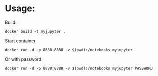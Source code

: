 Usage:
==============
Build:
    
    docker build -t myjupyter .
    
Start container

    docker run -d -p 8888:8888 -v $(pwd):/notebooks myjupyter
    
Or with password

    docker run -d -p 8888:8888 -v $(pwd):/notebooks myjupyter PASSWORD
